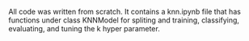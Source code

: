 All code was written from scratch. 
It contains a knn.ipynb file that has functions under class KNNModel for spliting and training, classifying, evaluating, and tuning the k hyper parameter.
